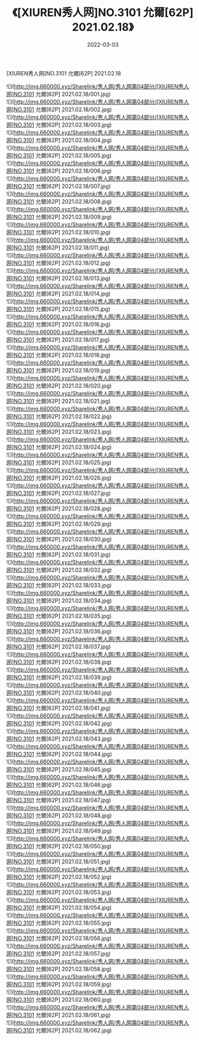 ﻿---
layout: post
title:  《[XIUREN秀人网]NO.3101 允爾[62P] 2021.02.18》
date:   2022-03-03
img: http://img.660000.xyz/Sharelink/秀人网/秀人网第04部分/[XIUREN秀人网]NO.3101 允爾[62P] 2021.02.18/000.jpg
categories: [美女, 清纯, 唯美]
---

[XIUREN秀人网]NO.3101 允爾[62P] 2021.02.18

 ![](http://img.660000.xyz/Sharelink/秀人网/秀人网第04部分/[XIUREN秀人网]NO.3101 允爾[62P] 2021.02.18/001.jpg) <br>![](http://img.660000.xyz/Sharelink/秀人网/秀人网第04部分/[XIUREN秀人网]NO.3101 允爾[62P] 2021.02.18/002.jpg) <br>![](http://img.660000.xyz/Sharelink/秀人网/秀人网第04部分/[XIUREN秀人网]NO.3101 允爾[62P] 2021.02.18/003.jpg) <br>![](http://img.660000.xyz/Sharelink/秀人网/秀人网第04部分/[XIUREN秀人网]NO.3101 允爾[62P] 2021.02.18/004.jpg) <br>![](http://img.660000.xyz/Sharelink/秀人网/秀人网第04部分/[XIUREN秀人网]NO.3101 允爾[62P] 2021.02.18/005.jpg) <br>![](http://img.660000.xyz/Sharelink/秀人网/秀人网第04部分/[XIUREN秀人网]NO.3101 允爾[62P] 2021.02.18/006.jpg) <br>![](http://img.660000.xyz/Sharelink/秀人网/秀人网第04部分/[XIUREN秀人网]NO.3101 允爾[62P] 2021.02.18/007.jpg) <br>![](http://img.660000.xyz/Sharelink/秀人网/秀人网第04部分/[XIUREN秀人网]NO.3101 允爾[62P] 2021.02.18/008.jpg) <br>![](http://img.660000.xyz/Sharelink/秀人网/秀人网第04部分/[XIUREN秀人网]NO.3101 允爾[62P] 2021.02.18/009.jpg) <br>![](http://img.660000.xyz/Sharelink/秀人网/秀人网第04部分/[XIUREN秀人网]NO.3101 允爾[62P] 2021.02.18/010.jpg) <br>![](http://img.660000.xyz/Sharelink/秀人网/秀人网第04部分/[XIUREN秀人网]NO.3101 允爾[62P] 2021.02.18/011.jpg) <br>![](http://img.660000.xyz/Sharelink/秀人网/秀人网第04部分/[XIUREN秀人网]NO.3101 允爾[62P] 2021.02.18/012.jpg) <br>![](http://img.660000.xyz/Sharelink/秀人网/秀人网第04部分/[XIUREN秀人网]NO.3101 允爾[62P] 2021.02.18/013.jpg) <br>![](http://img.660000.xyz/Sharelink/秀人网/秀人网第04部分/[XIUREN秀人网]NO.3101 允爾[62P] 2021.02.18/014.jpg) <br>![](http://img.660000.xyz/Sharelink/秀人网/秀人网第04部分/[XIUREN秀人网]NO.3101 允爾[62P] 2021.02.18/015.jpg) <br>![](http://img.660000.xyz/Sharelink/秀人网/秀人网第04部分/[XIUREN秀人网]NO.3101 允爾[62P] 2021.02.18/016.jpg) <br>![](http://img.660000.xyz/Sharelink/秀人网/秀人网第04部分/[XIUREN秀人网]NO.3101 允爾[62P] 2021.02.18/017.jpg) <br>![](http://img.660000.xyz/Sharelink/秀人网/秀人网第04部分/[XIUREN秀人网]NO.3101 允爾[62P] 2021.02.18/018.jpg) <br>![](http://img.660000.xyz/Sharelink/秀人网/秀人网第04部分/[XIUREN秀人网]NO.3101 允爾[62P] 2021.02.18/019.jpg) <br>![](http://img.660000.xyz/Sharelink/秀人网/秀人网第04部分/[XIUREN秀人网]NO.3101 允爾[62P] 2021.02.18/020.jpg) <br>![](http://img.660000.xyz/Sharelink/秀人网/秀人网第04部分/[XIUREN秀人网]NO.3101 允爾[62P] 2021.02.18/021.jpg) <br>![](http://img.660000.xyz/Sharelink/秀人网/秀人网第04部分/[XIUREN秀人网]NO.3101 允爾[62P] 2021.02.18/022.jpg) <br>![](http://img.660000.xyz/Sharelink/秀人网/秀人网第04部分/[XIUREN秀人网]NO.3101 允爾[62P] 2021.02.18/023.jpg) <br>![](http://img.660000.xyz/Sharelink/秀人网/秀人网第04部分/[XIUREN秀人网]NO.3101 允爾[62P] 2021.02.18/024.jpg) <br>![](http://img.660000.xyz/Sharelink/秀人网/秀人网第04部分/[XIUREN秀人网]NO.3101 允爾[62P] 2021.02.18/025.jpg) <br>![](http://img.660000.xyz/Sharelink/秀人网/秀人网第04部分/[XIUREN秀人网]NO.3101 允爾[62P] 2021.02.18/026.jpg) <br>![](http://img.660000.xyz/Sharelink/秀人网/秀人网第04部分/[XIUREN秀人网]NO.3101 允爾[62P] 2021.02.18/027.jpg) <br>![](http://img.660000.xyz/Sharelink/秀人网/秀人网第04部分/[XIUREN秀人网]NO.3101 允爾[62P] 2021.02.18/028.jpg) <br>![](http://img.660000.xyz/Sharelink/秀人网/秀人网第04部分/[XIUREN秀人网]NO.3101 允爾[62P] 2021.02.18/029.jpg) <br>![](http://img.660000.xyz/Sharelink/秀人网/秀人网第04部分/[XIUREN秀人网]NO.3101 允爾[62P] 2021.02.18/030.jpg) <br>![](http://img.660000.xyz/Sharelink/秀人网/秀人网第04部分/[XIUREN秀人网]NO.3101 允爾[62P] 2021.02.18/031.jpg) <br>![](http://img.660000.xyz/Sharelink/秀人网/秀人网第04部分/[XIUREN秀人网]NO.3101 允爾[62P] 2021.02.18/032.jpg) <br>![](http://img.660000.xyz/Sharelink/秀人网/秀人网第04部分/[XIUREN秀人网]NO.3101 允爾[62P] 2021.02.18/033.jpg) <br>![](http://img.660000.xyz/Sharelink/秀人网/秀人网第04部分/[XIUREN秀人网]NO.3101 允爾[62P] 2021.02.18/034.jpg) <br>![](http://img.660000.xyz/Sharelink/秀人网/秀人网第04部分/[XIUREN秀人网]NO.3101 允爾[62P] 2021.02.18/035.jpg) <br>![](http://img.660000.xyz/Sharelink/秀人网/秀人网第04部分/[XIUREN秀人网]NO.3101 允爾[62P] 2021.02.18/036.jpg) <br>![](http://img.660000.xyz/Sharelink/秀人网/秀人网第04部分/[XIUREN秀人网]NO.3101 允爾[62P] 2021.02.18/037.jpg) <br>![](http://img.660000.xyz/Sharelink/秀人网/秀人网第04部分/[XIUREN秀人网]NO.3101 允爾[62P] 2021.02.18/038.jpg) <br>![](http://img.660000.xyz/Sharelink/秀人网/秀人网第04部分/[XIUREN秀人网]NO.3101 允爾[62P] 2021.02.18/039.jpg) <br>![](http://img.660000.xyz/Sharelink/秀人网/秀人网第04部分/[XIUREN秀人网]NO.3101 允爾[62P] 2021.02.18/040.jpg) <br>![](http://img.660000.xyz/Sharelink/秀人网/秀人网第04部分/[XIUREN秀人网]NO.3101 允爾[62P] 2021.02.18/041.jpg) <br>![](http://img.660000.xyz/Sharelink/秀人网/秀人网第04部分/[XIUREN秀人网]NO.3101 允爾[62P] 2021.02.18/042.jpg) <br>![](http://img.660000.xyz/Sharelink/秀人网/秀人网第04部分/[XIUREN秀人网]NO.3101 允爾[62P] 2021.02.18/043.jpg) <br>![](http://img.660000.xyz/Sharelink/秀人网/秀人网第04部分/[XIUREN秀人网]NO.3101 允爾[62P] 2021.02.18/044.jpg) <br>![](http://img.660000.xyz/Sharelink/秀人网/秀人网第04部分/[XIUREN秀人网]NO.3101 允爾[62P] 2021.02.18/045.jpg) <br>![](http://img.660000.xyz/Sharelink/秀人网/秀人网第04部分/[XIUREN秀人网]NO.3101 允爾[62P] 2021.02.18/046.jpg) <br>![](http://img.660000.xyz/Sharelink/秀人网/秀人网第04部分/[XIUREN秀人网]NO.3101 允爾[62P] 2021.02.18/047.jpg) <br>![](http://img.660000.xyz/Sharelink/秀人网/秀人网第04部分/[XIUREN秀人网]NO.3101 允爾[62P] 2021.02.18/048.jpg) <br>![](http://img.660000.xyz/Sharelink/秀人网/秀人网第04部分/[XIUREN秀人网]NO.3101 允爾[62P] 2021.02.18/049.jpg) <br>![](http://img.660000.xyz/Sharelink/秀人网/秀人网第04部分/[XIUREN秀人网]NO.3101 允爾[62P] 2021.02.18/050.jpg) <br>![](http://img.660000.xyz/Sharelink/秀人网/秀人网第04部分/[XIUREN秀人网]NO.3101 允爾[62P] 2021.02.18/051.jpg) <br>![](http://img.660000.xyz/Sharelink/秀人网/秀人网第04部分/[XIUREN秀人网]NO.3101 允爾[62P] 2021.02.18/052.jpg) <br>![](http://img.660000.xyz/Sharelink/秀人网/秀人网第04部分/[XIUREN秀人网]NO.3101 允爾[62P] 2021.02.18/053.jpg) <br>![](http://img.660000.xyz/Sharelink/秀人网/秀人网第04部分/[XIUREN秀人网]NO.3101 允爾[62P] 2021.02.18/054.jpg) <br>![](http://img.660000.xyz/Sharelink/秀人网/秀人网第04部分/[XIUREN秀人网]NO.3101 允爾[62P] 2021.02.18/055.jpg) <br>![](http://img.660000.xyz/Sharelink/秀人网/秀人网第04部分/[XIUREN秀人网]NO.3101 允爾[62P] 2021.02.18/056.jpg) <br>![](http://img.660000.xyz/Sharelink/秀人网/秀人网第04部分/[XIUREN秀人网]NO.3101 允爾[62P] 2021.02.18/057.jpg) <br>![](http://img.660000.xyz/Sharelink/秀人网/秀人网第04部分/[XIUREN秀人网]NO.3101 允爾[62P] 2021.02.18/058.jpg) <br>![](http://img.660000.xyz/Sharelink/秀人网/秀人网第04部分/[XIUREN秀人网]NO.3101 允爾[62P] 2021.02.18/059.jpg) <br>![](http://img.660000.xyz/Sharelink/秀人网/秀人网第04部分/[XIUREN秀人网]NO.3101 允爾[62P] 2021.02.18/060.jpg) <br>![](http://img.660000.xyz/Sharelink/秀人网/秀人网第04部分/[XIUREN秀人网]NO.3101 允爾[62P] 2021.02.18/061.jpg) <br>![](http://img.660000.xyz/Sharelink/秀人网/秀人网第04部分/[XIUREN秀人网]NO.3101 允爾[62P] 2021.02.18/062.jpg) <br>